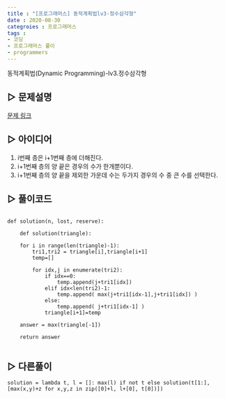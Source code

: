```yaml
---
title : "[프로그래머스] 동적계획법lv3-정수삼각형"
date : 2020-08-30
categroies : 프로그래머스
tags :
- 코딩
- 프로그래머스 풀이
- programmers
---
```


동적계획법(Dynamic Programming)-lv3.정수삼각형


## ▷ 문제설명
[문제 링크]( https://programmers.co.kr/learn/courses/30/lessons/43105 )



## ▷ 아이디어
1. i번째 층은 i+1번째 층에 더해진다.
2. i+1번째 층의 양 끝은 경우의 수가 한개뿐이다.
3. i+1번째 층의 양 끝을 제외한 가운데 수는 두가지 경우의 수 중 큰 수를 선택한다.



## ▷ 풀이코드
```{Python}

def solution(n, lost, reserve):
    
    def solution(triangle):

    for i in range(len(triangle)-1):
        tri1,tri2 = triangle[i],triangle[i+1]
        temp=[]
        
        for idx,j in enumerate(tri2):
            if idx==0:
                temp.append(j+tri1[idx])
            elif idx<len(tri2)-1:
                temp.append( max(j+tri1[idx-1],j+tri1[idx]) )
            else:
                temp.append( j+tri1[idx-1] )
            triangle[i+1]=temp
            
    answer = max(triangle[-1])
    
    return answer
    
```


## ▷ 다른풀이
```{Python}
solution = lambda t, l = []: max(l) if not t else solution(t[1:], [max(x,y)+z for x,y,z in zip([0]+l, l+[0], t[0])])
```
